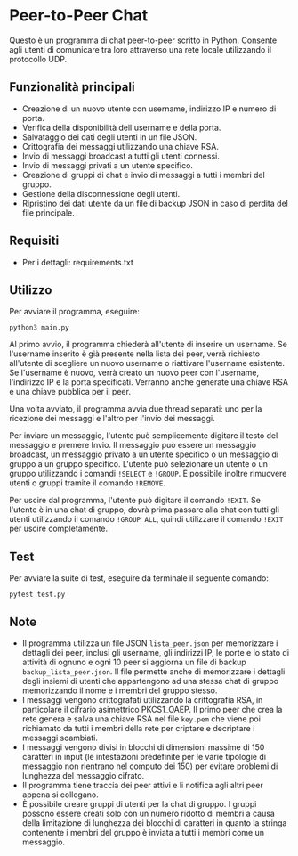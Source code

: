 # Peer-to-Peer Chat 

Questo è un programma di chat peer-to-peer scritto in Python. Consente agli utenti di comunicare tra loro attraverso una rete locale utilizzando il protocollo UDP.

## Funzionalità principali

- Creazione di un nuovo utente con username, indirizzo IP e numero di porta.
- Verifica della disponibilità dell'username e della porta.
- Salvataggio dei dati degli utenti in un file JSON.
- Crittografia dei messaggi utilizzando una chiave RSA.
- Invio di messaggi broadcast a tutti gli utenti connessi.
- Invio di messaggi privati a un utente specifico.
- Creazione di gruppi di chat e invio di messaggi a tutti i membri del gruppo.
- Gestione della disconnessione degli utenti.
- Ripristino dei dati utente da un file di backup JSON in caso di perdita del file principale.

## Requisiti

- Per i dettagli: requirements.txt

## Utilizzo

Per avviare il programma, eseguire:
``` 
python3 main.py
```

Al primo avvio, il programma chiederà all'utente di inserire un username. Se l'username inserito è già presente nella lista dei peer, verrà richiesto all'utente di scegliere un nuovo username o riattivare l'username esistente. Se l'username è nuovo, verrà creato un nuovo peer con l'username, l'indirizzo IP e la porta specificati. Verranno anche generate una chiave RSA e una chiave pubblica per il peer.

Una volta avviato, il programma avvia due thread separati: uno per la ricezione dei messaggi e l'altro per l'invio dei messaggi.

Per inviare un messaggio, l'utente può semplicemente digitare il testo del messaggio e premere Invio. Il messaggio può essere un messaggio broadcast, un messaggio privato a un utente specifico o un messaggio di gruppo a un gruppo specifico. L'utente può selezionare un utente o un gruppo utilizzando i comandi `!SELECT` e `!GROUP`. È possibile inoltre rimuovere utenti o gruppi tramite il comando `!REMOVE`.

Per uscire dal programma, l'utente può digitare il comando `!EXIT`. Se l'utente è in una chat di gruppo, dovrà prima passare alla chat con tutti gli utenti utilizzando il comando `!GROUP ALL`, quindi utilizzare il comando `!EXIT` per uscire completamente.

## Test

Per avviare la suite di test, eseguire da terminale il seguente comando: 
``` 
pytest test.py
```

## Note

- Il programma utilizza un file JSON `lista_peer.json` per memorizzare i dettagli dei peer, inclusi gli username, gli indirizzi IP, le porte e lo stato di attività di ognuno e ogni 10 peer si aggiorna un file di backup `backup_lista_peer.json`. Il file permette anche di memorizzare i dettagli degli insiemi di utenti che appartengono ad una stessa chat di gruppo memorizzando il nome e i membri del gruppo stesso.
- I messaggi vengono crittografati utilizzando la crittografia RSA, in particolare il cifrario asimettrico PKCS1_OAEP. Il primo peer che crea la rete genera e salva una chiave RSA nel file `key.pem` che viene poi richiamato da tutti i membri della rete per criptare e decriptare i messaggi scambiati.
- I messaggi vengono divisi in blocchi di dimensioni massime di 150 caratteri in input (le intestazioni predefinite per le varie tipologie di messaggio non rientrano nel computo dei 150) per evitare problemi di lunghezza del messaggio cifrato.
- Il programma tiene traccia dei peer attivi e li notifica agli altri peer appena si collegano.
- È possibile creare gruppi di utenti per la chat di gruppo. I gruppi possono essere creati solo con un numero ridotto di membri a causa della limitazione di lunghezza dei blocchi di caratteri in quanto la stringa contenente i membri del gruppo è inviata a tutti i membri come un messaggio.


